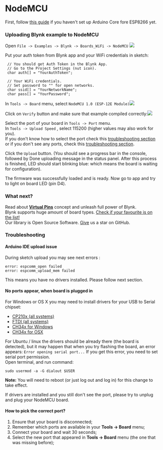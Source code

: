 # NodeMCU



First, follow [this guide](http://help.blynk.cc/hardware-and-libraries/install-esp8266-core-for-arduino-ide) if you haven't set up Arduino Core fore ESP8266 yet.

### Uploading Blynk example to NodeMCU <a id="uploading-blynk-example-to-nodemcu"></a>

Open `File -> Examples -> Blynk -> Boards_WiFi -> NodeMCU` ![](https://uploads.intercomcdn.com/i/o/20865565/ce4c830ed1c8884b0e83e835/nodeMCU_in_menu.png)

Put your auth token from Blynk app and your WiFi credentials in sketch:

```text
 // You should get Auth Token in the Blynk App.
 // Go to the Project Settings (nut icon).
 char auth[] = "YourAuthToken";

 // Your WiFi credentials.
 // Set password to "" for open networks.
 char ssid[] = "YourNetworkName";
 char pass[] = "YourPassword";
```

  
In `Tools -> Board`  menu, select `NodeMCU 1.0 (ESP-12E Module)`![](https://uploads.intercomcdn.com/i/o/20865600/bbc02100531d4fd5ee0fe5cf/nodemcu_board_type.png)

Click on `Verify`  button and make sure that example compiled correctly:![](https://uploads.intercomcdn.com/i/o/20865541/17a6f6d785ba1716ab033de0/verify.png)

Select the port of your board in `Tools -> Port` menu.  
In `Tools -> Upload Speed` , select 115200 \(higher values may also work for you\).  
If you don't know how to select the port check this [troubleshooting section](https://github.com/blynkkk/blynk-library/tree/master/examples/Boards_WiFi/NodeMCU#how-to-pick-the-correct-port) or if you don't see any ports, check this [troubleshooting section](https://github.com/blynkkk/blynk-library/tree/master/examples/Boards_WiFi/NodeMCU#no-ports-appear-when-board-is-plugged-in).

Click the `Upload`  button. \(You should see a progress bar in the console, followed by Done uploading message in the status panel. After this process is finished, LED should start blinking blue: which means the board is waiting for configuration\).

The firmware was successfully loaded and is ready. Now go to app and try to light on board LED \(pin D4\).  


### What next? <a id="what-next"></a>

Read about [**Virtual Pins**](http://help.blynk.cc/blynk-basics/what-is-virtual-pins) concept and unleash full power of Blynk.  
Blynk supports huge amount of board types. [Check if your favourite is on the list!](https://github.com/blynkkk/blynkkk.github.io/blob/master/SupportedHardware.md)  
Our library is Open Source Software. [Give](https://github.com/blynkkk/blynk-library/blob/master/README.md) us a star on GitHub. 

### Troubleshooting <a id="troubleshooting"></a>

#### Arduino IDE upload issue <a id="arduino-ide-upload-issue"></a>

During sketch upload you may see next errors :

```text
error: espcomm_open failed
error: espcomm_upload_mem failed
```

This means you have no drivers installed. Please follow next section.

#### No ports appear, when board is plugged in <a id="no-ports-appear-when-board-is-plugged-in"></a>

For Windows or OS X you may need to install drivers for your USB to Serial chipset:

* [СP210x \(all systems\)](https://www.silabs.com/products/mcu/Pages/USBtoUARTBridgeVCPDrivers.aspx)
* [FTDI \(all systems\)](http://www.ftdichip.com/Drivers/VCP.htm)
* [CH34x for Windows](http://www.arduined.eu/ch340-windows-8-driver-download/)
* [CH34x for OSX](https://blog.sengotta.net/signed-mac-os-driver-for-winchiphead-ch340-serial-bridge/)

For Ubuntu / linux the drivers should be already there \(the board is detected\), but it may happen that when you try flashing the board, an error appears: `Error opening serial port...` If you get this error, you need to set serial port permission.  
Open terminal, and run command:

```text
sudo usermod -a -G dialout $USER
```

**Note:** You will need to reboot \(or just log out and log in\) for this change to take effect.

If drivers are installed and you still don't see the port, please try to unplug and plug your NodeMCU board.  


#### How to pick the correct port? <a id="how-to-pick-the-correct-port"></a>

1. Ensure that your board is disconnected;
2. Remember which ports are available in your **Tools -&gt; Board** menu;
3. Connect your board and wait 30 seconds;
4. Select the new port that appeared in **Tools -&gt; Board** menu \(the one that was missing before\);

